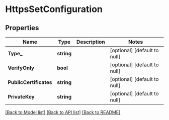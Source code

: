 # HttpsSetConfiguration

## Properties
Name | Type | Description | Notes
------------ | ------------- | ------------- | -------------
**Type_** | **string** |  | [optional] [default to null]
**VerifyOnly** | **bool** |  | [optional] [default to null]
**PublicCertificates** | **string** |  | [optional] [default to null]
**PrivateKey** | **string** |  | [optional] [default to null]

[[Back to Model list]](../README.md#documentation-for-models) [[Back to API list]](../README.md#documentation-for-api-endpoints) [[Back to README]](../README.md)


